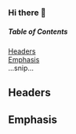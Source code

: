 ### Hi there 👋
##### Table of Contents  
[Headers](#headers)  
[Emphasis](#emphasis)  
...snip...    
<a name="headers"/>
## Headers
## Emphasis
<!--
**fjundzer/fjundzer** is a ✨ _special_ ✨ repository because its `README.md` (this file) appears on your GitHub profile.

